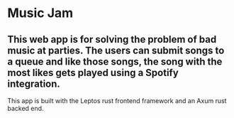 # Music Jam
This web app is for solving the problem of bad music at parties. The users can submit songs to a queue and like those songs, the song with the most likes gets played using a Spotify integration. 
---
This app is built with the Leptos rust frontend framework and an Axum rust backed end.
